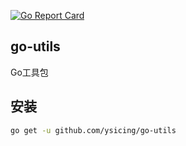 [![Go Report Card](https://goreportcard.com/badge/github.com/ysicing/go-utils)](https://goreportcard.com/report/github.com/ysicing/go-utils)
## go-utils

Go工具包

## 安装

```bash
go get -u github.com/ysicing/go-utils
```